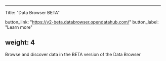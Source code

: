 

---
Title: "Data Browser BETA"

button_link: "https://v2-beta.databrowser.opendatahub.com/"
button_label: "Learn more"

weight: 4
---

Browse and discover data in the BETA version of the Data Browser